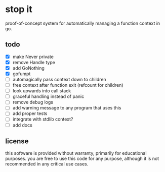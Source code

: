 # stop it

proof-of-concept system for automatically managing a function context in go.

## todo
- [x] make Never private
- [x] remove Handle type
- [x] add GoNothing
- [x] gofumpt
- [ ] automagically pass context down to children
- [ ] free context after function exit (refcount for children)
- [ ] look upwards into call stack
- [ ] graceful handling instead of panic
- [ ] remove debug logs
- [ ] add warning message to any program that uses this
- [ ] add proper tests
- [ ] integrate with stdlib context?
- [ ] add docs

## license
this software is provided without warranty, primarily for educational purposes. you are free to use this code for any purpose, although it is not recommended in any critical use cases.
